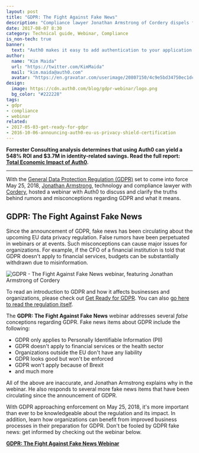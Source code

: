 ```yaml
---
layout: post
title: "GDPR: The Fight Against Fake News"
description: "Compliance lawyer Jonathan Armstrong of Cordery dispels fake news about GDPR in an informative webinar."
date: 2017-08-07 8:30
category: Technical guide, Webinar, Compliance
is_non-tech: true
banner:
  text: "Auth0 makes it easy to add authentication to your application."
author:
  name: "Kim Maida"
  url: "https://twitter.com/KimMaida"
  mail: "kim.maida@auth0.com"
  avatar: "https://en.gravatar.com/userimage/20807150/4c9e5bd34750ec1dcedd71cb40b4a9ba.png"
design:
  image: https://cdn.auth0.com/blog/gdpr-webinar/logo.png
  bg_color: "#222228"
tags:
- gdpr
- compliance
- webinar
related:
- 2017-05-03-get-ready-for-gdpr
- 2016-10-06-announcing-auth0-eu-us-privacy-shield-certification
---
```


<div class="alert alert-info alert-icon">
  <i class="icon-budicon-500"></i>
  <strong>Forrester Consulting analysis determines that using Auth0 can yield a 548% ROI and $3.7M in identity-related savings. Read the full report: <a href="https://resources.auth0.com/forrester-tei-research-case-study/">Total Economic Impact of Auth0</a>.</strong>
</div>

---

With the [General Data Protection Regulation (GDPR)](https://auth0.com/blog/get-ready-for-gdpr/) set to come into force May 25, 2018, [Jonathan Armstrong](https://twitter.com/armstrongjp), technology and compliance lawyer with [Cordery](http://www.corderycompliance.com/), hosted a webinar with Auth0 to discuss and clarify the truths behind rumors and misconceptions regarding GDPR and what it means.

## GDPR: The Fight Against Fake News

Since the announcement of GDPR, fake news has been circulating about the upcoming EU data privacy regulation. False rumors have been perpetuated in webinars or at events. Such misconceptions can cause major issues for organizations. For example, if the CFO of a financial institution is told that GDPR doesn't apply to financial services, budgets can be substantially withdrawn due to misinformation.

![GDPR - The Fight Against Fake News webinar, featuring Jonathan Armstrong of Cordery](https://cdn.auth0.com/blog/gdpr-fake-news/gdpr-webinar.png)

To read an introduction to GDPR and how it affects businesses and organizations, please check out [Get Ready for GDPR](https://auth0.com/blog/get-ready-for-gdpr/). You can also [go here to read the regulation itself](http://eur-lex.europa.eu/legal-content/EN/TXT/?uri=uriserv%3AOJ.L_.2016.119.01.0001.01.ENG).

The **GDPR: The Fight Against Fake News** webinar addresses several _false_ conceptions regarding GDPR. Fake news items about GDPR include the following:

* GDPR only applies to Personally Identifiable Information (PII)
* GDPR doesn't apply to financial services or the health sector
* Organizations outside the EU don't have any liability
* GDPR looks good but won't be enforced
* GDPR won't apply because of Brexit
* and much more

All of the above are inaccurate, and Jonathan Armstrong explains why in the webinar. He also responds to several more fake news items that have been circulating since the announcement of GDPR.

With GDPR approaching enforcement on May 25, 2018, it's more important than ever to be knowledgeable about the regulation and its impact. In addition, learn how organizations can benefit from improved business processes in their preparation for GDPR. Don't be fooled by GDPR fake news: get informed by checking out the webinar below.

[**GDPR: The Fight Against Fake News Webinar**](https://auth0-1.wistia.com/medias/7sjsrhd2lt)
